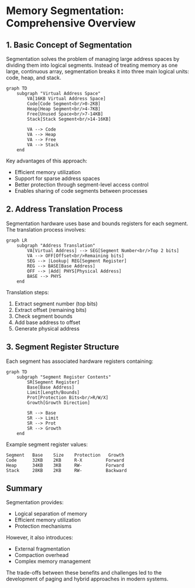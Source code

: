 # Memory Segmentation: Comprehensive Overview

## 1. Basic Concept of Segmentation

Segmentation solves the problem of managing large address spaces by dividing them into logical segments. Instead of treating memory as one large, continuous array, segmentation breaks it into three main logical units: code, heap, and stack.

```mermaid
graph TD
    subgraph "Virtual Address Space"
        VA[16KB Virtual Address Space]
        Code[Code Segment<br/>0-2KB]
        Heap[Heap Segment<br/>4-7KB]
        Free[Unused Space<br/>7-14KB]
        Stack[Stack Segment<br/>14-16KB]
        
        VA --> Code
        VA --> Heap
        VA --> Free
        VA --> Stack
    end
```

Key advantages of this approach:
- Efficient memory utilization
- Support for sparse address spaces
- Better protection through segment-level access control
- Enables sharing of code segments between processes

## 2. Address Translation Process

Segmentation hardware uses base and bounds registers for each segment. The translation process involves:

```mermaid
graph LR
    subgraph "Address Translation"
        VA[Virtual Address] --> SEG[Segment Number<br/>Top 2 bits]
        VA --> OFF[Offset<br/>Remaining bits]
        SEG --> |Lookup| REG[Segment Register]
        REG --> BASE[Base Address]
        OFF --> |Add| PHYS[Physical Address]
        BASE --> PHYS
    end
```

Translation steps:
1. Extract segment number (top bits)
2. Extract offset (remaining bits)
3. Check segment bounds
4. Add base address to offset
5. Generate physical address

## 3. Segment Register Structure

Each segment has associated hardware registers containing:

```mermaid
graph TD
    subgraph "Segment Register Contents"
        SR[Segment Register]
        Base[Base Address]
        Limit[Length/Bounds]
        Prot[Protection Bits<br/>R/W/X]
        Growth[Growth Direction]
        
        SR --> Base
        SR --> Limit
        SR --> Prot
        SR --> Growth
    end
```

Example segment register values:
```
Segment   Base    Size    Protection   Growth
Code      32KB    2KB     R-X         Forward
Heap      34KB    3KB     RW-         Forward
Stack     28KB    2KB     RW-         Backward
```


## Summary

Segmentation provides:
- Logical separation of memory
- Efficient memory utilization
- Protection mechanisms

However, it also introduces:
- External fragmentation
- Compaction overhead
- Complex memory management

The trade-offs between these benefits and challenges led to the development of paging and hybrid approaches in modern systems.
